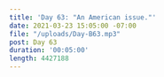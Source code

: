 ```yaml
---
title: 'Day 63: "An American issue."'
date: 2021-03-23 15:05:00 -07:00
file: "/uploads/Day-B63.mp3"
post: Day 63
duration: '00:05:00'
length: 4427188
---
```


